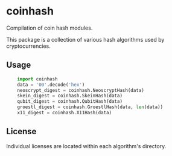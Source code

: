# coinhash

Compilation of coin hash modules.

This package is a collection of various hash algorithms used by cryptocurrencies.

## Usage

```python
    import coinhash
    data = '00'.decode('hex')
    neoscrypt_digest = coinhash.NeoscryptHash(data)
    skein_digest = coinhash.SkeinHash(data)
    qubit_digest = coinhash.QubitHash(data)
    groestl_digest = coinhash.GroestlHash(data, len(data))
    x11_digest = coinhash.X11Hash(data)
```

## License

Individual licenses are located within each algorithm's directory.
